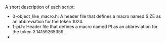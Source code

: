 A short description of each script:
+ 0-object_like_macro.h: A header file that defines a macro named SIZE as an abbreviation for the token 1024.
+ 1-pi.h: Header file that defines a macro named PI as an abbreviation for the token 3.14159265359.
+
